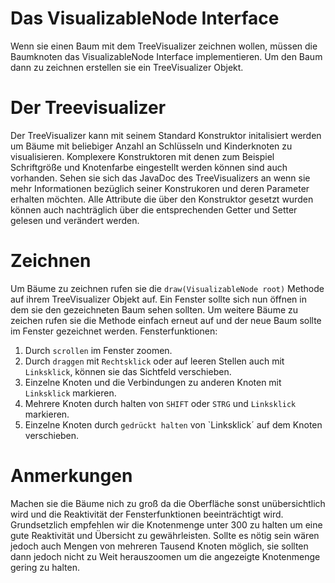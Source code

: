 # Das VisualizableNode Interface
Wenn sie einen Baum mit dem TreeVisualizer zeichnen wollen, müssen die Baumknoten das VisualizableNode Interface implementieren.
Um den Baum dann zu zeichnen erstellen sie ein TreeVisualizer Objekt. 

# Der Treevisualizer
Der TreeVisualizer kann mit seinem Standard Konstruktor initalisiert werden um Bäume mit beliebiger Anzahl an Schlüsseln und Kinderknoten zu visualisieren.
Komplexere Konstruktoren mit denen zum Beispiel Schriftgröße und Knotenfarbe eingestellt werden können sind auch vorhanden.
Sehen sie sich das JavaDoc des TreeVisualizers an wenn sie mehr Informationen bezüglich seiner Konstrukoren und deren Parameter erhalten möchten.
Alle Attribute die über den Konstruktor gesetzt wurden können auch nachträglich über die entsprechenden Getter und Setter gelesen und verändert werden.

# Zeichnen
Um Bäume zu zeichnen rufen sie die `draw(VisualizableNode root)` Methode auf ihrem TreeVisualizer Objekt auf. 
Ein Fenster sollte sich nun öffnen in dem sie den gezeichneten Baum sehen sollten.
Um weitere Bäume zu zeichen rufen sie die Methode einfach erneut auf und der neue Baum sollte im Fenster gezeichnet werden.
Fensterfunktionen:
  1. Durch `scrollen` im Fenster zoomen.
  2. Durch `draggen` mit `Rechtsklick` oder auf leeren Stellen auch mit `Linksklick`, können sie das Sichtfeld verschieben.
  3. Einzelne Knoten und die Verbindungen zu anderen Knoten mit `Linksklick` markieren.
  4. Mehrere Knoten durch halten von `SHIFT` oder `STRG` und `Linksklick` markieren.
  5. Einzelne Knoten durch `gedrückt halten` von `Linksklick´ auf dem Knoten verschieben.
  
# Anmerkungen
Machen sie die Bäume nich zu groß da die Oberfläche sonst unübersichtlich wird und die Reaktivität der Fensterfunktionen beeinträchtigt wird.
Grundsetzlich empfehlen wir die Knotenmenge unter 300 zu halten um eine gute Reaktivität und Übersicht zu gewährleisten. 
Sollte es nötig sein wären jedoch auch Mengen von mehreren Tausend Knoten möglich, sie sollten dann jedoch nicht zu Weit herauszoomen um die angezeigte Knotenmenge gering zu halten.
  

